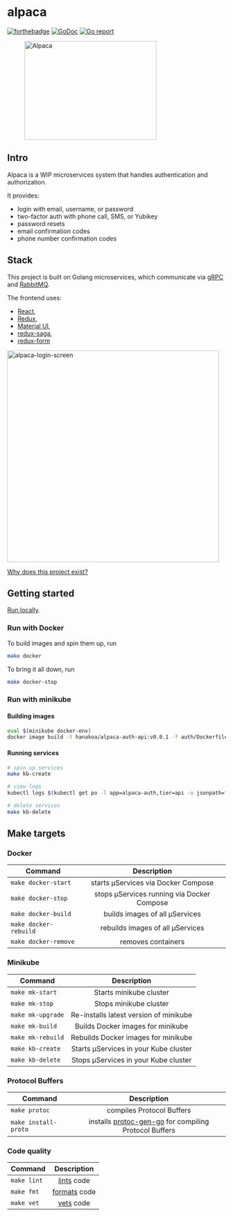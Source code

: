 # alpaca
[![forthebadge](http://forthebadge.com/images/badges/built-with-love.svg)](http://forthebadge.com)
[![GoDoc](https://godoc.org/github.com/hanakoa/alpaca?status.svg)](https://godoc.org/github.com/hanakoa/alpaca)
[![Go report](http://goreportcard.com/badge/hanakoa/alpaca)](http://goreportcard.com/report/hanakoa/alpaca)

<p align="center">
 <figure>
  <img src="https://image.flaticon.com/icons/svg/371/371645.svg" alt="Alpaca" width="304" height="228">
  <figcaption>
  <div>
  </div>
  </figcaption>
</figure> 
</p>

## Intro
Alpaca is a WIP microservices system that handles authentication and authorization.

It provides:
- login with email, username, or password
- two-factor auth with phone call, SMS, or Yubikey
- password resets
- email confirmation codes
- phone number confirmation codes

## Stack
This project is built on Golang microservices,
which communicate via [gRPC](https://grpc.io/)
and [RabbitMQ](https://www.rabbitmq.com/).

The frontend uses:
- [React](https://reactjs.org/),
- [Redux](https://redux.js.org/),
- [Material UI](https://www.material-ui.com/#/),
- [redux-saga](https://redux-saga.js.org/),
- [redux-form](https://redux-form.com/7.3.0/)

<img width="488" alt="alpaca-login-screen" src="https://user-images.githubusercontent.com/5129994/38286303-b6f8d120-3792-11e8-8ca7-313459e99d90.png">

[Why does this project exist?](./docs/differences.md)

## Getting started
[Run locally](./docs/running-locally.md).

### Run with Docker

To build images and spin them up, run
```bash
make docker
```

To bring it all down, run
```bash
make docker-stop
```

### Run with minikube
#### Building images
```bash
eval $(minikube docker-env)
docker image build -t hanakoa/alpaca-auth-api:v0.0.1 -f auth/Dockerfile .
```

#### Running services
```bash
# spin up services
make kb-create

# view logs
kubectl logs $(kubectl get po -l app=alpaca-auth,tier=api -o jsonpath="{.items[0].metadata.name}") -f

# delete services
make kb-delete
```

## Make targets

### Docker
| Command               | Description                                |
| --------------------- |:------------------------------------------:|
| `make docker-start`   | starts µServices via Docker Compose        |
| `make docker-stop`    | stops µServices running via Docker Compose |
| `make docker-build`   | builds images of all µServices             |
| `make docker-rebuild` | rebuilds images of all µServices           |
| `make docker-remove`  | removes containers                         |

### Minikube
| Command               | Description                            |
| --------------------- |:--------------------------------------:|
| `make mk-start`       | Starts minikube cluster                |
| `make mk-stop`        | Stops minikube cluster                 |
| `make mk-upgrade`     | Re-installs latest version of minikube |
| `make mk-build`       | Builds Docker images for minikube      |
| `make mk-rebuild`     | Rebuilds Docker images for minikube    |
| `make kb-create`      | Starts µServices in your Kube cluster  |
| `make kb-delete`      | Stops µServices in your Kube cluster  |

### Protocol Buffers
| Command               | Description               |
| --------------------- |:-------------------------:|
| `make protoc`         | compiles Protocol Buffers |
| `make install-proto`  | installs [protoc-gen-go](https://godoc.org/github.com/golang/protobuf/protoc-gen-go) for compiling Protocol Buffers |

### Code quality
| Command        | Description                                  |
| -------------- |:--------------------------------------------:|
| `make lint`    | [lints](https://github.com/golang/lint) code |
| `make fmt`    | [formats](https://golang.org/cmd/gofmt/) code |
| `make vet`    | [vets](https://golang.org/cmd/vet/) code      |
